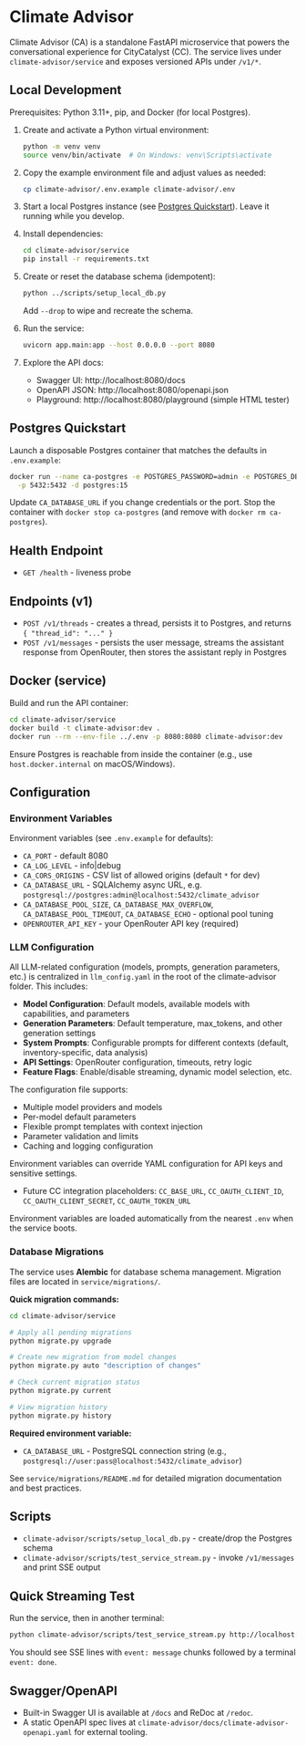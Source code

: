 # Climate Advisor


Climate Advisor (CA) is a standalone FastAPI microservice that powers the conversational experience for CityCatalyst (CC). The service lives under `climate-advisor/service` and exposes versioned APIs under `/v1/*`.

## Local Development

Prerequisites: Python 3.11+, pip, and Docker (for local Postgres).

1. Create and activate a Python virtual environment:
   ```bash
   python -m venv venv
   source venv/bin/activate  # On Windows: venv\Scripts\activate
   ```

2. Copy the example environment file and adjust values as needed:
   ```bash
   cp climate-advisor/.env.example climate-advisor/.env
   ```

3. Start a local Postgres instance (see [Postgres Quickstart](#postgres-quickstart)). Leave it running while you develop.

4. Install dependencies:
   ```bash
   cd climate-advisor/service
   pip install -r requirements.txt
   ```

5. Create or reset the database schema (idempotent):
   ```bash
   python ../scripts/setup_local_db.py
   ```
   Add `--drop` to wipe and recreate the schema.

6. Run the service:
   ```bash
   uvicorn app.main:app --host 0.0.0.0 --port 8080
   ```

7. Explore the API docs:
   - Swagger UI: http://localhost:8080/docs
   - OpenAPI JSON: http://localhost:8080/openapi.json
   - Playground: http://localhost:8080/playground (simple HTML tester)

## Postgres Quickstart

Launch a disposable Postgres container that matches the defaults in `.env.example`:

```bash
docker run --name ca-postgres -e POSTGRES_PASSWORD=admin -e POSTGRES_DB=climate_advisor \
  -p 5432:5432 -d postgres:15
```

Update `CA_DATABASE_URL` if you change credentials or the port. Stop the container with `docker stop ca-postgres` (and remove with `docker rm ca-postgres`).

## Health Endpoint

- `GET /health` - liveness probe

## Endpoints (v1)

- `POST /v1/threads` - creates a thread, persists it to Postgres, and returns `{ "thread_id": "..." }`
- `POST /v1/messages` - persists the user message, streams the assistant response from OpenRouter, then stores the assistant reply in Postgres

## Docker (service)

Build and run the API container:

```bash
cd climate-advisor/service
docker build -t climate-advisor:dev .
docker run --rm --env-file ../.env -p 8080:8080 climate-advisor:dev
```

Ensure Postgres is reachable from inside the container (e.g., use `host.docker.internal` on macOS/Windows).

## Configuration

### Environment Variables

Environment variables (see `.env.example` for defaults):

- `CA_PORT` - default 8080
- `CA_LOG_LEVEL` - info|debug
- `CA_CORS_ORIGINS` - CSV list of allowed origins (default `*` for dev)
- `CA_DATABASE_URL` - SQLAlchemy async URL, e.g. `postgresql://postgres:admin@localhost:5432/climate_advisor`
- `CA_DATABASE_POOL_SIZE`, `CA_DATABASE_MAX_OVERFLOW`, `CA_DATABASE_POOL_TIMEOUT`, `CA_DATABASE_ECHO` - optional pool tuning
- `OPENROUTER_API_KEY` - your OpenRouter API key (required)

### LLM Configuration

All LLM-related configuration (models, prompts, generation parameters, etc.) is centralized in `llm_config.yaml` in the root of the climate-advisor folder. This includes:

- **Model Configuration**: Default models, available models with capabilities, and parameters
- **Generation Parameters**: Default temperature, max_tokens, and other generation settings
- **System Prompts**: Configurable prompts for different contexts (default, inventory-specific, data analysis)
- **API Settings**: OpenRouter configuration, timeouts, retry logic
- **Feature Flags**: Enable/disable streaming, dynamic model selection, etc.

The configuration file supports:
- Multiple model providers and models
- Per-model default parameters
- Flexible prompt templates with context injection
- Parameter validation and limits
- Caching and logging configuration

Environment variables can override YAML configuration for API keys and sensitive settings.
- Future CC integration placeholders: `CC_BASE_URL`, `CC_OAUTH_CLIENT_ID`, `CC_OAUTH_CLIENT_SECRET`, `CC_OAUTH_TOKEN_URL`

Environment variables are loaded automatically from the nearest `.env` when the service boots.

### Database Migrations

The service uses **Alembic** for database schema management. Migration files are located in `service/migrations/`.

**Quick migration commands:**
```bash
cd climate-advisor/service

# Apply all pending migrations
python migrate.py upgrade

# Create new migration from model changes  
python migrate.py auto "description of changes"

# Check current migration status
python migrate.py current

# View migration history
python migrate.py history
```

**Required environment variable:**
- `CA_DATABASE_URL` - PostgreSQL connection string (e.g., `postgresql://user:pass@localhost:5432/climate_advisor`)

See `service/migrations/README.md` for detailed migration documentation and best practices.

## Scripts

- `climate-advisor/scripts/setup_local_db.py` - create/drop the Postgres schema
- `climate-advisor/scripts/test_service_stream.py` - invoke `/v1/messages` and print SSE output

## Quick Streaming Test

Run the service, then in another terminal:

```bash
python climate-advisor/scripts/test_service_stream.py http://localhost:8080
```

You should see SSE lines with `event: message` chunks followed by a terminal `event: done`.

## Swagger/OpenAPI

- Built-in Swagger UI is available at `/docs` and ReDoc at `/redoc`.
- A static OpenAPI spec lives at `climate-advisor/docs/climate-advisor-openapi.yaml` for external tooling.

